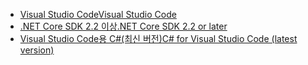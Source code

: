 * [<span data-ttu-id="a187d-101">Visual Studio Code</span><span class="sxs-lookup"><span data-stu-id="a187d-101">Visual Studio Code</span></span>](https://code.visualstudio.com/download)
* [<span data-ttu-id="a187d-102">.NET Core SDK 2.2 이상</span><span class="sxs-lookup"><span data-stu-id="a187d-102">.NET Core SDK 2.2 or later</span></span>](https://www.microsoft.com/net/download/all)
* [<span data-ttu-id="a187d-103">Visual Studio Code용 C#(최신 버전)</span><span class="sxs-lookup"><span data-stu-id="a187d-103">C# for Visual Studio Code (latest version)</span></span>](https://marketplace.visualstudio.com/items?itemName=ms-vscode.csharp)